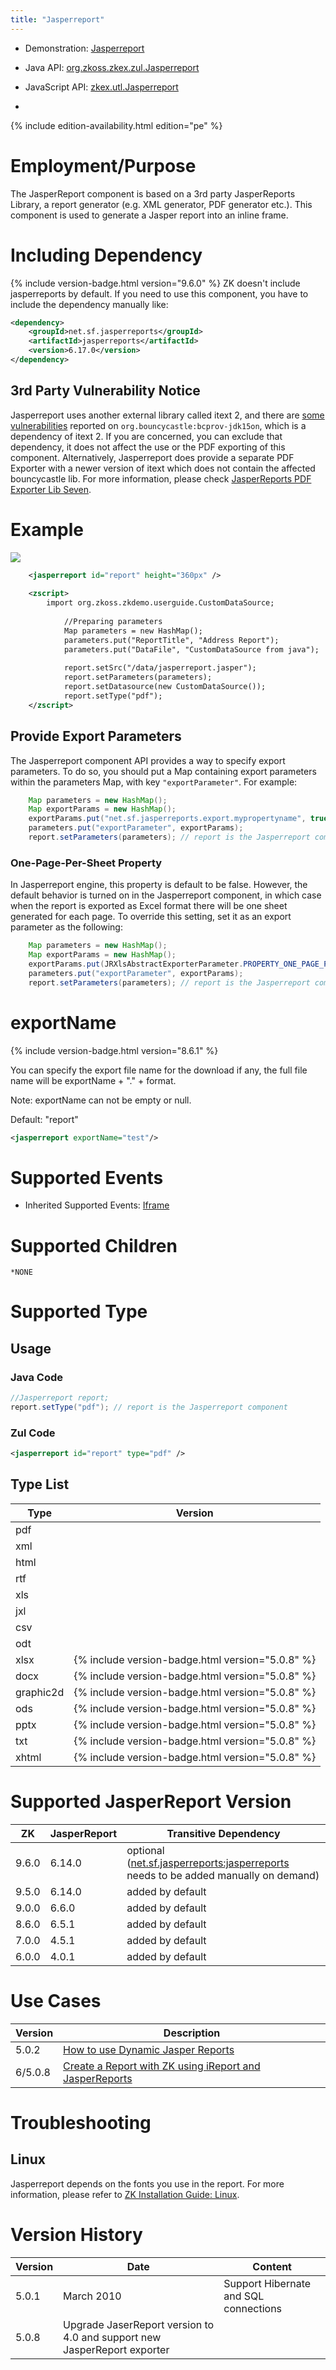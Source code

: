 ```yaml
---
title: "Jasperreport"
---
```



- Demonstration:
  [Jasperreport](http://www.zkoss.org/zkdemo/reporting/jasperreport)
- Java API: [org.zkoss.zkex.zul.Jasperreport](https://www.zkoss.org/javadoc/latest/zk/org/zkoss/zkex/zul/Jasperreport.html)
- JavaScript API:
  [zkex.utl.Jasperreport](https://www.zkoss.org/javadoc/latest/jsdoc/classes/zkex.utl.Jasperreport.html)

- <!--REQUIRED ZK EDITION: PE -->
{% include edition-availability.html edition="pe" %}

# Employment/Purpose

The JasperReport component is based on a 3rd party JasperReports
Library, a report generator (e.g. XML generator, PDF generator etc.).
This component is used to generate a Jasper report into an inline frame.

# Including Dependency

{% include version-badge.html version="9.6.0" %} ZK doesn't include jasperreports by
default. If you need to use this component, you have to include the
dependency manually like:

```xml
<dependency>
    <groupId>net.sf.jasperreports</groupId>
    <artifactId>jasperreports</artifactId>
    <version>6.17.0</version>
</dependency>
```

## 3rd Party Vulnerability Notice

Jasperreport uses another external library called itext 2, and there are
[some vulnerabilities](https://security.snyk.io/package/maven/org.bouncycastle:bcprov-jdk15on)
reported on `org.bouncycastle:bcprov-jdk15on`, which is a dependency of
itext 2. If you are concerned, you can exclude that dependency, it does
not affect the use or the PDF exporting of this component.
Alternatively, Jasperreport does provide a separate PDF Exporter with a
newer version of itext which does not contain the affected bouncycastle
lib. For more information, please check [JasperReports PDF Exporter Lib Seven](https://github.com/Jaspersoft/jasperreports-pdf-lib7).

# Example

![](/zk_component_ref/images/ZKComRef_Jasperreport_Examples.PNG)

```xml
    <jasperreport id="report" height="360px" />
    
    <zscript>
        import org.zkoss.zkdemo.userguide.CustomDataSource;
        
            //Preparing parameters
            Map parameters = new HashMap();
            parameters.put("ReportTitle", "Address Report");
            parameters.put("DataFile", "CustomDataSource from java");
            
            report.setSrc("/data/jasperreport.jasper");
            report.setParameters(parameters);
            report.setDatasource(new CustomDataSource());
            report.setType("pdf");
    </zscript>
```

## Provide Export Parameters

The Jasperreport component API provides a way to specify export
parameters. To do so, you should put a Map containing export parameters
within the parameters Map, with key `"exportParameter"`. For example:

```java
    Map parameters = new HashMap();
    Map exportParams = new HashMap();
    exportParams.put("net.sf.jasperreports.export.mypropertyname", true);
    parameters.put("exportParameter", exportParams);
    report.setParameters(parameters); // report is the Jasperreport component
```

### One-Page-Per-Sheet Property

In Jasperreport engine, this property is default to be false. However,
the default behavior is turned on in the Jasperreport component, in
which case when the report is exported as Excel format there will be one
sheet generated for each page. To override this setting, set it as an
export parameter as the following:

```java
    Map parameters = new HashMap();
    Map exportParams = new HashMap();
    exportParams.put(JRXlsAbstractExporterParameter.PROPERTY_ONE_PAGE_PER_SHEET.toString(), false);
    parameters.put("exportParameter", exportParams);
    report.setParameters(parameters); // report is the Jasperreport component
```

# exportName

{% include version-badge.html version="8.6.1" %}

You can specify the export file name for the download if any, the full
file name will be exportName + "." + format.

Note: exportName can not be empty or null.

Default: "report"

```xml
<jasperreport exportName="test"/>
```

# Supported Events

- Inherited Supported Events: [ Iframe]({{site.baseurl}}/zk_component_ref/iframe#Supported_Events)

# Supported Children

`*NONE`

# Supported Type

## Usage

### Java Code

```java
//Jasperreport report;
report.setType("pdf"); // report is the Jasperreport component
```

### Zul Code

```xml
<jasperreport id="report" type="pdf" />
```

## Type List

| Type      | Version                            |
|-----------|------------------------------------|
| pdf       |                                    |
| xml       |                                    |
| html      |                                    |
| rtf       |                                    |
| xls       |                                    |
| jxl       |                                    |
| csv       |                                    |
| odt       |                                    |
| xlsx      | {% include version-badge.html version="5.0.8" %} |
| docx      | {% include version-badge.html version="5.0.8" %} |
| graphic2d | {% include version-badge.html version="5.0.8" %} |
| ods       | {% include version-badge.html version="5.0.8" %} |
| pptx      | {% include version-badge.html version="5.0.8" %} |
| txt       | {% include version-badge.html version="5.0.8" %} |
| xhtml     | {% include version-badge.html version="5.0.8" %} |

# Supported JasperReport Version

| ZK    | JasperReport | Transitive Dependency                                                                                                                                       |
|-------|--------------|-------------------------------------------------------------------------------------------------------------------------------------------------------------|
| 9.6.0 | 6.14.0       | optional ([net.sf.jasperreports:jasperreports](https://mvnrepository.com/artifact/net.sf.jasperreports/jasperreports) needs to be added manually on demand) |
| 9.5.0 | 6.14.0       | added by default                                                                                                                                            |
| 9.0.0 | 6.6.0        | added by default                                                                                                                                            |
| 8.6.0 | 6.5.1        | added by default                                                                                                                                            |
| 7.0.0 | 4.5.1        | added by default                                                                                                                                            |
| 6.0.0 | 4.0.1        | added by default                                                                                                                                            |

# Use Cases

| Version | Description                                                                                                                                                           |
|---------|-----------------------------------------------------------------------------------------------------------------------------------------------------------------------|
| 5.0.2   | [How to use Dynamic Jasper Reports](http://www.zkoss.org/forum/listComment/10873)                                                                                     |
| 6/5.0.8 | [Create a Report with ZK using iReport and JasperReports](http://books.zkoss.org/wiki/Small_Talks/2012/April/Create_a_Report_with_ZK_using_iReport_and_JasperReports) |

# Troubleshooting

## Linux

Jasperreport depends on the fonts you use in the report. For more
information, please refer to [ZK Installation Guide: Linux]({{site.baseurl}}/zk_installation_guide/linux).

# Version History

| Version | Date                                                                     | Content                               |
|---------|--------------------------------------------------------------------------|---------------------------------------|
| 5.0.1   | March 2010                                                               | Support Hibernate and SQL connections |
| 5.0.8   | Upgrade JaserReport version to 4.0 and support new JasperReport exporter |                                       |


